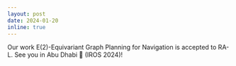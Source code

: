 ```yaml
---
layout: post
date: 2024-01-20
inline: true
---
```


Our work E(2)-Equivariant Graph Planning for Navigation is accepted to RA-L. See you in Abu Dhabi :camel: (IROS 2024)!